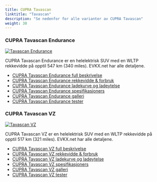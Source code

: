 ```yaml
---
title: CUPRA Tavascan
linktitle: "Tavascan"
description: "Se nedenfor for alle varianter av CUPRA Tavascan"
weight: 30
---
```

### CUPRA Tavascan Endurance

<a href="tavascan_endurance/"><img src="https://media.evkx.net/multimedia/models/cupra/tavascan/tavascan_endurance/main_1_st.JPG" class="img-fluid" alt="Tavascan Endurance" ></a>

CUPRA Tavascan Endurance er en helelektrisk SUV med en WLTP rekkevidde på opptil 547 km (340 miles). EVKX.net har alle detaljene. 

- [CUPRA Tavascan Endurance full beskrivelse](tavascan_endurance/)
- [CUPRA Tavascan Endurance rekkevidde & forbruk](tavascan_endurance/rangeandconsumption/)
- [CUPRA Tavascan Endurance ladekurve og ladeytelse](tavascan_endurance/chargingcurve/)
- [CUPRA Tavascan Endurance spesifikasjoners](tavascan_endurance/specifications/)
- [CUPRA Tavascan Endurance galleri](tavascan_endurance/gallery/)
- [CUPRA Tavascan Endurance tester](tavascan_endurance/reviews/)

### CUPRA Tavascan VZ

<a href="tavascan_vz/"><img src="https://media.evkx.net/multimedia/models/cupra/tavascan/tavascan_vz/main_1_st.JPG" class="img-fluid" alt="Tavascan VZ" ></a>

CUPRA Tavascan VZ er en helelektrisk SUV med en WLTP rekkevidde på opptil 517 km (321 miles). EVKX.net har alle detaljene. 

- [CUPRA Tavascan VZ full beskrivelse](tavascan_vz/)
- [CUPRA Tavascan VZ rekkevidde & forbruk](tavascan_vz/rangeandconsumption/)
- [CUPRA Tavascan VZ ladekurve og ladeytelse](tavascan_vz/chargingcurve/)
- [CUPRA Tavascan VZ spesifikasjoners](tavascan_vz/specifications/)
- [CUPRA Tavascan VZ galleri](tavascan_vz/gallery/)
- [CUPRA Tavascan VZ tester](tavascan_vz/reviews/)

